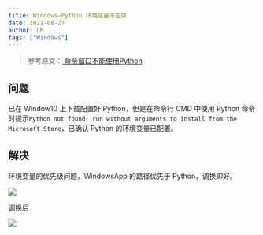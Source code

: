 ```yaml
---
title: Windows—Python 环境变量不生效
date: 2021-08-27
author: LM
tags: ["Windows"]
---
```


> 参考原文：[ 命令窗口不能使用Python ](https://zhuanlan.zhihu.com/p/380716375)

## 问题

已在 Window10 上下载配置好 Python，但是在命令行 CMD 中使用 Python 命令时提示`Python not found; run without arguments to install from the Microsoft Store`，已确认 Python 的环境变量已配置。

## 解决

环境变量的优先级问题，WindowsApp 的路径优先于 Python，调换即好。

![](https://gitee.com/LM-J/drawingbed/raw/master/img/202205051003225.png)

调换后

![](https://gitee.com/LM-J/drawingbed/raw/master/img/202205051003370.png)
